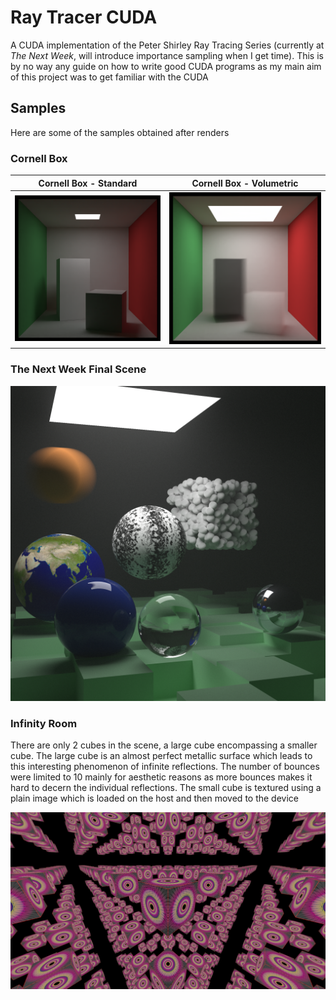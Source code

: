 # Ray Tracer CUDA

A CUDA implementation of the Peter Shirley Ray Tracing Series (currently at _*The Next Week*_, will introduce importance sampling when I get time). This is by no way any guide on how to write good CUDA programs as my main aim of this project was to get familiar with the CUDA

## Samples

Here are some of the samples obtained after renders

### Cornell Box

| Cornell Box - Standard | Cornell Box - Volumetric |
|:----------------------:|:------------------------:|
| ![Cornell](samples/cornell.png) | ![Smoked](samples/cornell_smoked.png) |

### The Next Week Final Scene

![The Next Week Final Render](samples/TNW_Final.png)

### Infinity Room

There are only 2 cubes in the scene, a large cube encompassing a smaller cube. The large cube is an almost perfect metallic surface which leads to this interesting phenomenon of infinite reflections. The number of bounces were limited to 10 mainly for aesthetic reasons as more bounces makes it hard to decern the individual reflections. The small cube is textured using a plain image which is loaded on the host and then moved to the device

![Infinity Room](samples/infinity_room.png)
